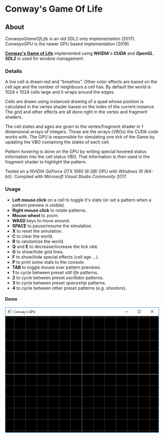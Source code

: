 # Conway's Game Of Life

## About

_ConwaysGameOfLife_ is an old SDL2 only implementation (2017).  
_ConwaysGPU_ is the newer GPU based implementation (2019).  

[**Conway's Game of Life**](https://en.wikipedia.org/wiki/Conway%27s_Game_of_Life) implemented using _**NVIDIA**'s **CUDA**_ and  _**OpenGL**_. _**SDL2**_ is used for window management.

### Details

A _live_ cell is drawn red and "breathes". Other color effects are based on the cell age and the number of neighbours a cell has. By default the world is 1024 x 1024 cells large and it wraps around the edges.

Cells are drawn using instanced drawing of a quad whose position is calculated in the vertex shader based on the index of the current instance. The grid and other effects are all done right in the vertex and fragment shaders.

The cell states and ages are given to the vertex/fragment shader in 1 dimensional arrays of integers. Those are the arrays (_VBOs_) the CUDA code works with. The GPU is responsible for simulating one _tick_ of the Game by updating the VBO containing the states of each cell. 

_Pattern hovering_ is done on the GPU by writing special hovered status information into the cell status VBO. That information is then used in the fragment shader to highlight the pattern.

Tested on a _NVIDIA GeForce GTX 1060 (6 GB)_ GPU with _Windows 10 (64-bit)_. Compiled with _Microsoft Visual Studio Community 2017_.

### Usage
 * **Left mouse click** on a cell to toggle it's state (or set a pattern when a pattern preview is visible).
 * **Right mouse click** to rotate patterns.
 * **Mouse wheel** to zoom.
 * **WASD** keys to move around.
 * **SPACE** to pause/resume the simulation.
 * **X** to reset the simulation.
 * **C** to clear the world.
 * **R** to randomize the world.
 * **Q** and **E** to decrease/increase the tick rate.
 * **G** to show/hide grid lines.
 * **F** to show/hide special effects (cell age ...).
 * **P** to print some stats to the console.
 * **TAB** to toggle mouse over pattern previews.
 * **1** to cycle between preset _still life_ patterns.
 * **2** to cycle between preset _oscillator_ patterns.
 * **3** to cycle between preset _spaceship_ patterns.
 * **4** to cycle between other preset patterns (e.g. _shooters_).

 #### Demo
 
 ![Demo gif](./demo.gif)

